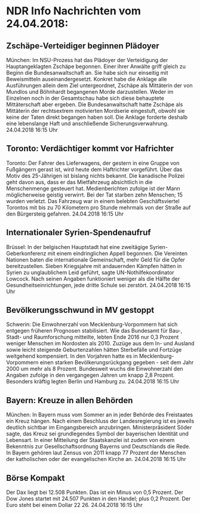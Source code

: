 # NDR Info Nachrichten vom 24.04.2018:


## Zschäpe-Verteidiger beginnen Plädoyer
München:	Im NSU-Prozess hat das Plädoyer der Verteidigung der Hauptangeklagten Zschäpe begonnen. Einer ihrer Anwälte griff gleich zu Beginn die Bundesanwaltschaft an. Sie habe sich nur einseitig mit Beweismitteln auseinandergesetzt. Konkret habe die Anklage alle Ausführungen allein dem Ziel untergeordnet, Zschäpe als Mittäterin der von Mundlos und Böhnhardt begangenen Morde darzustellen. Weder im Einzelnen noch in der Gesamtschau habe sich diese behauptete Mittäterschaft aber ergeben. Die Bundesanwaltschaft hatte Zschäpe als Mittäterin der rechtsextrem motivierten Mordserie eingestuft, obwohl sie keine der Taten direkt begangen haben soll. Die Anklage forderte deshalb eine lebenslange Haft und anschließende Sicherungsverwahrung. 24.04.2018 16:15 Uhr 

## Toronto: Verdächtiger kommt vor Hafrichter
Toronto: Der Fahrer des Lieferwagens, der gestern in eine Gruppe von Fußgängern gerast ist, wird heute dem Haftrichter vorgeführt. Über das Motiv des 25-Jährigen ist bislang nichts bekannt. Die kanadische Polizei geht davon aus, dass er das Mietfahrzeug absichtlich in die Menschenmenge gesteuert hat. Medienberichten zufolge ist der Mann möglicherweise geistig verwirrt. Bei der Tat starben zehn Menschen; 15 wurden verletzt. Das Fahrzeug war in einem belebten Geschäftsviertel Torontos mit bis zu 70 Kilometern pro Stunde mehrmals von der Straße auf den Bürgersteig gefahren. 24.04.2018 16:15 Uhr 

## Internationaler Syrien-Spendenaufruf
Brüssel: In der belgischen Hauptstadt hat eine zweitägige Syrien-Geberkonferenz mit einem eindringlichen Appell begonnen. Die Vereinten Nationen baten die internationale Gemeinschaft, mehr Geld für die Opfer bereitzustellen. Sieben Kriegsjahre mit andauernden Kämpfen hätten in Syrien zu unglaublichem Leid geführt, sagte UN-Nothilfekoordinator Lowcock. Nach seinen Angaben funktioniert weniger als die Hälfte der Gesundheitseinrichtungen, jede dritte Schule sei zerstört. 24.04.2018 16:15 Uhr 

## Bevölkerungsschwund in MV gestoppt
Schwerin:	Die Einwohnerzahl von Mecklenburg-Vorpommern hat sich entgegen früheren Prognosen stabilisiert. Wie das Bundesamt für Bau-, Stadt- und Raumforschung mitteilte, lebten Ende 2016 nur 0,3 Prozent weniger Menschen im Nordosten als 2010. Zuzüge aus dem In- und Ausland sowie leicht steigende Geburtenzahlen hätten Sterbefälle und Fortzüge weitgehend kompensiert. In den Vorjahren hatte es in Mecklenburg-Vorpommern einen starken Bevölkerungsrückgang gegeben - seit dem Jahr 2000 um mehr als 8 Prozent. Bundesweit wuchs die Einwohnerzahl den Angaben zufolge in den vergangegen Jahren um knapp 2,8 Prozent. Besonders kräftig legten Berlin und Hamburg zu. 24.04.2018 16:15 Uhr 

## Bayern: Kreuze in allen Behörden
München: In Bayern muss vom Sommer an in jeder Behörde des Freistaates ein Kreuz hängen. Nach einem Beschluss der Landesregierung ist es jeweils deutlich sichtbar im Eingangsbereich anzubringen. Ministerpräsident Söder sagte, das Kreuz sei grundlegendes Symbol der bayerischen Identität und Lebensart. In einer Mitteilung der Staatskanzlei ist zudem von einem Bekenntnis zur Gesellschaftsordnung Bayerns und Deutschlands die Rede. In Bayern gehören laut Zensus von 2011 knapp 77 Prozent der Menschen der katholischen oder der evangelischen Kirche an. 24.04.2018 16:15 Uhr 

## Börse Kompakt
Der Dax liegt bei 12.508 Punkten. Das ist ein Minus von 0,5 Prozent. Der Dow Jones startet mit 24.507 Punkten in den Handel; plus 0,2 Prozent. Der Euro steht bei einem Dollar 22 26. 24.04.2018 16:15 Uhr 
